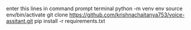 enter this lines in command prompt terminal
python -m venv env
source env/bin/activate
git clone https://github.com/krishnachaitanya753/voice-assitant.git
pip install -r requirements.txt
